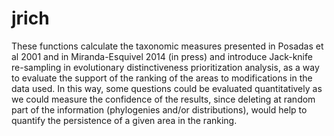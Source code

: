 jrich
=====


These functions calculate the taxonomic measures presented in Posadas et al 2001 and in Miranda-Esquivel 2014 (in press) and introduce Jack-knife re-sampling in evolutionary distinctiveness prioritization analysis, as a way to evaluate the support of the ranking of the areas to modifications in the data used. In this way, some questions could be evaluated quantitatively as we could measure the confidence of the results, since deleting at random part of the information (phylogenies and/or distributions), would help to quantify the persistence of a given area in the ranking.
